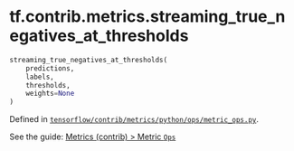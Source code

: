 <div itemscope itemtype="http://developers.google.com/ReferenceObject">
<meta itemprop="name" content="tf.contrib.metrics.streaming_true_negatives_at_thresholds" />
</div>

# tf.contrib.metrics.streaming_true_negatives_at_thresholds

``` python
streaming_true_negatives_at_thresholds(
    predictions,
    labels,
    thresholds,
    weights=None
)
```



Defined in [`tensorflow/contrib/metrics/python/ops/metric_ops.py`](https://www.tensorflow.org/code/tensorflow/contrib/metrics/python/ops/metric_ops.py).

See the guide: [Metrics (contrib) > Metric `Ops`](../../../../../api_guides/python/contrib.metrics.md#Metric_Ops_)

